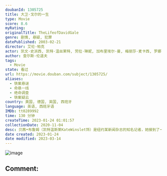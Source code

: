 ```yaml
---
doubanId: 1305725
title: 大卫·戈尔的一生
type: Movie
score: 8.6
myRating: 
originalTitle: TheLifeofDavidGale
genre: 剧情, 悬疑, 犯罪
datePublished: 2003-02-21
director: 艾伦·帕克
actor: 凯文·史派西, 凯特·温丝莱特, 劳拉·琳妮, 加布里埃尔·曼, 梅丽莎·麦卡西, 罗娜·迈特拉, 艾伦·帕克, 吉姆·比弗, 马特·克拉文, 马可·佩雷拉, 莱昂·里皮, 克利奥·金, 安帕罗·莫雷诺, undefined, undefined, 约翰尼·巴蒂, undefined, 乔什·迈尔, undefined, 克里斯·华纳, undefined, 基思·普尔森, undefined, 布伦特·米切尔, undefined, undefined, undefined, undefined, undefined, undefined, undefined, undefined, undefined, 凯瑟琳·威利斯, 毛里斯穆尔, undefined, undefined, undefined, undefined
author: 查尔斯·伦道夫
tags:
  - Movie
state: 看过
url: https://movie.douban.com/subject/1305725/
aliases:
  - 铁案悬谜
  - 命悬一线
  - 绝命调查
  - 铁案疑云
country: 美国, 德国, 英国, 西班牙
language: 英语, 西班牙语
IMDb: tt0289992
time: 130 分钟
createTime: 2023-01-24 01:01:57
collectionDate: 2020-11-04
desc: 贝茜•布鲁姆（凯特温斯莱KateWinslet饰）是纽约某新闻杂志的知名记者，她接到了一个任务是去采访一名死刑犯大卫•戈尔（凯文•斯帕西KevinSpacey饰）。戈尔的罪名是强奸并谋杀了康...
date created: 2023-01-24
date modified: 2023-03-14
---
```


![image](p2186861098.jpg)

Comment:
---
